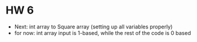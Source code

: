 # HW 6

- Next:  int array to Square array (setting up all variables properly)
- for now: int array input is 1-based, while the rest of the code is 0 based